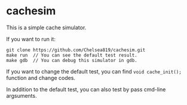 # cachesim
This is a simple cache simulator.

If you want to run it:
```
git clone https://github.com/Chelsea819/cachesim.git
make run  // You can see the default test result.
make gdb  // You can debug this simulator in gdb.
```

If you want to change the default test, you can find `void cache_init();` function and change codes.

In addition to the default test, you can also test by pass cmd-line argsuments.

